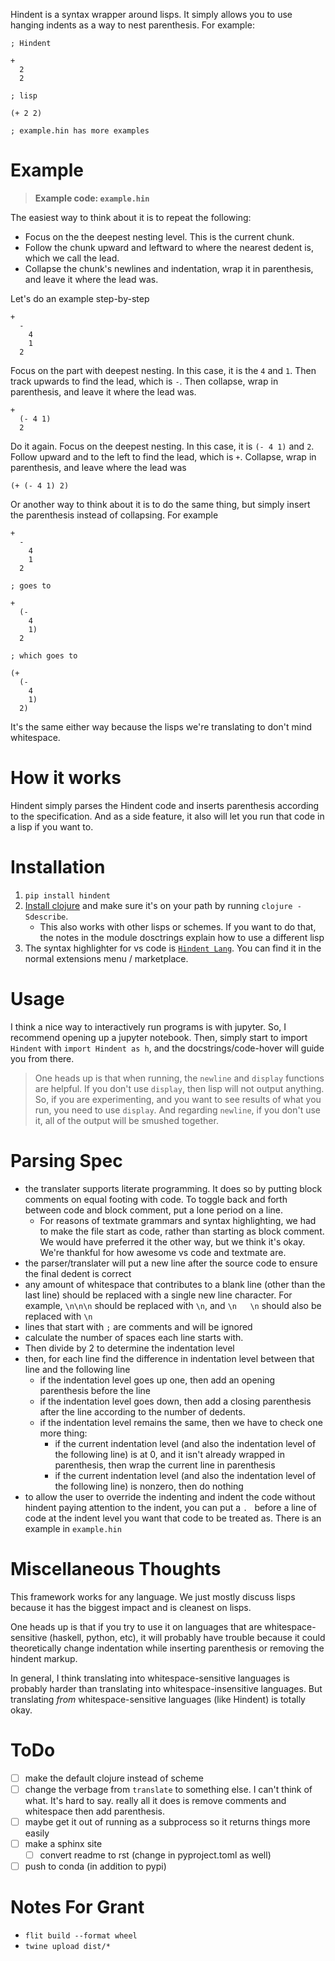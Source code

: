 Hindent is a syntax wrapper around lisps.
It simply allows you to use hanging indents as
a way to nest parenthesis. For example:

```
; Hindent

+
  2
  2

; lisp

(+ 2 2)

; example.hin has more examples
```

# Example

> **Example code: `example.hin`**

The easiest way to think about it
is to repeat the following:

- Focus on the the deepest nesting
  level. This is the current chunk.
- Follow the chunk upward and leftward
  to where the nearest dedent
  is, which we call the lead.
- Collapse the chunk's newlines
  and indentation,
  wrap it in parenthesis,
  and leave it where the lead was. 
 
Let's do an example step-by-step

```
+
  -
    4
    1
  2
```

Focus on the part with deepest nesting.
In this case, it is the `4` and `1`.
Then track upwards to find the
lead, which is `-`.
Then collapse, wrap in parenthesis, and
leave it where the lead was.

```
+
  (- 4 1)
  2
```

Do it again. Focus on the deepest
nesting. In this case, it is
`(- 4 1)` and `2`.  Follow
upward and to the left to find
the lead, which is `+`.  Collapse,
wrap in parenthesis, and leave
where the lead was

```
(+ (- 4 1) 2)
```

Or another way to think about it is
to do the same thing, but simply insert
the parenthesis instead of collapsing. For example

```
+
  -
    4
    1
  2

; goes to

+
  (-
    4
    1)
  2

; which goes to

(+
  (-
    4
    1)
  2)

```

It's the same either way because the lisps
we're translating to don't mind whitespace.

# How it works

Hindent simply parses the Hindent code and
inserts parenthesis according to the specification.
And as a side feature, it also will let you run that
code in a lisp if you want to.

# Installation

1. `pip install hindent`
2. [Install clojure](https://clojure.org/guides/install_clojure#java)
   and make sure it's on your path by running `clojure -Sdescribe`.
   - This also works with other lisps or schemes. If
     you want to do that, the
     notes in the module dosctrings explain how to use a different lisp
3. The syntax highlighter for vs code is
   [`Hindent Lang`](https://marketplace.visualstudio.com/items?itemName=GrantSmith.hindent-lang).  You can find
   it in the normal extensions menu / marketplace.

# Usage

I think a nice way to interactively run programs is with jupyter.
So, I recommend opening up a jupyter notebook. Then, simply start to
import ``Hindent`` with `import Hindent as h`, and the docstrings/code-hover
will guide you from there.

> One heads up is that when running, the `newline` and `display` functions
> are helpful.  If you don't use `display`, then lisp will not output
> anything. So, if you are experimenting, and you want to see results
> of what you run, you need to use `display`.
> And regarding `newline`, if you don't use it, all of the output will be smushed
> together.


# Parsing Spec

- the translater supports literate programming. It does so
  by putting block comments on equal footing with code. To
  toggle back and forth between code and block comment,
  put a lone period on a line.
  - For reasons of textmate grammars and syntax highlighting,
    we had to make the file start as code, rather than starting
    as block comment. We would have preferred it the other way,
    but we think it's okay.  We're thankful for how awesome vs
    code and textmate are.
- the parser/translater will put a new line after the source code
  to ensure the final dedent is correct
- any amount of whitespace that contributes to a blank line
  (other than the last line) should be replaced with a single
  new line character. For example, `\n\n\n` should be replaced
  with `\n`, and `\n   \n` should also be replaced with `\n`
- lines that start with `;` are comments and will be ignored
- calculate the number of spaces each line starts with.
- Then divide by 2 to determine the indentation level
- then, for each line find the difference in indentation level
  between that line and the following line
  - if the indentation level goes up one, then add an opening parenthesis before the line
  - if the indentation level goes down, then add a closing parenthesis after the line
    according to the number of dedents.
  - if the indentation level remains the same, then we have to check one more thing:
    - if the current indentation level (and also the indentation level of the following line)
      is at 0, and it isn't already wrapped in parenthesis, then wrap the current line in parenthesis
    - if the current indentation level (and also the indentation level of the following line)
      is nonzero, then do nothing
- to allow the user to override the indenting and indent the code without
  hindent paying attention to the indent, you can put a `. ` before
  a line of code at the indent level you want that code to be treated as.
  There is an example in `example.hin`

# Miscellaneous Thoughts

This framework works for any language.  We just mostly
discuss lisps because it has the biggest impact and is
cleanest on lisps.

One heads up is that if you try to use it on languages that
are whitespace-sensitive (haskell, python, etc), it will probably
have trouble because it could theoretically change indentation
while inserting parenthesis or removing the hindent markup.

In general, I think translating into whitespace-sensitive
languages is probably harder than translating into whitespace-insensitive
languages.  But translating *from* whitespace-sensitive languages
(like Hindent) is totally okay.

# ToDo

- [ ] make the default clojure instead of scheme
- [ ] change the verbage from `translate` to something else. I can't think
      of what. It's hard to say. really all it does is remove comments and whitespace
      then add parenthesis.
- [ ] maybe get it out of running as a subprocess so
      it returns things more easily
- [ ] make a sphinx site
  - [ ] convert readme to rst (change in pyproject.toml as well)
- [ ] push to conda (in addition to pypi)

# Notes For Grant

- `flit build --format wheel`
- `twine upload dist/*`
